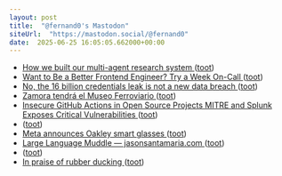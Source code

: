 ```yaml
---
layout: post
title:  "@fernand0's Mastodon"
siteUrl:  "https://mastodon.social/@fernand0"
date:  2025-06-25 16:05:05.662000+00:00
---
```

*  [How we built our multi-agent research system ](https://www.anthropic.com/engineering/built-multi-agent-research-syste) ([toot](https://mastodon.social/@fernand0/114744852850783332))
*  [Want to Be a Better Frontend Engineer? Try a Week On-Call ](https://denodell.com/blog/try-a-week-on-cal) ([toot](https://mastodon.social/@fernand0/114744741832789947))
*  [No, the 16 billion credentials leak is not a new data breach ](https://www.bleepingcomputer.com/news/security/no-the-16-billion-credentials-leak-is-not-a-new-data-breach) ([toot](https://mastodon.social/@fernand0/114744551718621674))
*  [Zamora tendrá el Museo Ferroviario ](https://www.laopiniondezamora.es/zamora/2025/06/20/zamora-tendra-museo-ferroviario-118891370.htm) ([toot](https://mastodon.social/@fernand0/114743800899711950))
*  [Insecure GitHub Actions in Open Source Projects MITRE and Splunk Exposes Critical Vulnerabilities   ](https://cybersecuritynews.com/insecure-github-actions-in-open-source-projects-mitre/) ([toot](https://mastodon.social/@fernand0/114743492932920495))
*  [ ](https://mastodon.social/@rb3n) ([toot](https://mastodon.social/@fernand0/114743480437559547))
*  [Meta announces Oakley smart glasses ](https://www.theverge.com/news/690133/meta-oakley-hstn-ai-glasses-price-dat) ([toot](https://mastodon.social/@fernand0/114743191672720821))
*  [Large Language Muddle — jasonsantamaria.com ](https://jasonsantamaria.com/blog/large-language-muddl) ([toot](https://mastodon.social/@fernand0/114743119063479884))
*  [ ](https://mastodon.social/@rb3n) ([toot](https://mastodon.social/@fernand0/114742330026225236))
*  [In praise of rubber ducking ](https://reprog.wordpress.com/2025/06/03/in-praise-of-rubber-ducking) ([toot](https://mastodon.social/@fernand0/114741393902830476))

